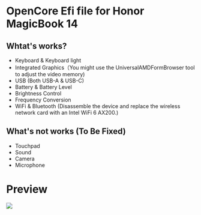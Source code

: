 # OpenCore Efi file for Honor MagicBook 14
## Whtat's works?
* Keyboard & Keyboard light
* Integrated Graphics（You might use the UniversalAMDFormBrowser tool to adjust the video memory)
* USB (Both USB-A & USB-C)
* Battery & Battery Level
* Brightness Control
* Frequency Conversion
* WiFi & Bluetooth (Disassemble the device and replace the wireless network card with an Intel WiFi 6 AX200.)
## What's not works (To Be Fixed)
* Touchpad
* Sound
* Camera
* Microphone
# Preview
![](/images/微信图片_20251019114338_80_276.png)
